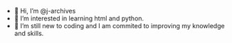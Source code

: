 - 👋 Hi, I’m @j-archives
- 👀 I’m interested in learning html and python. 
- 🌱 I’m still new to coding and I am commited to improving my knowledge and skills.


<!---
j-archives/j-archives is a ✨ special ✨ repository because its `README.md` (this file) appears on your GitHub profile.
You can click the Preview link to take a look at your changes.
--->
